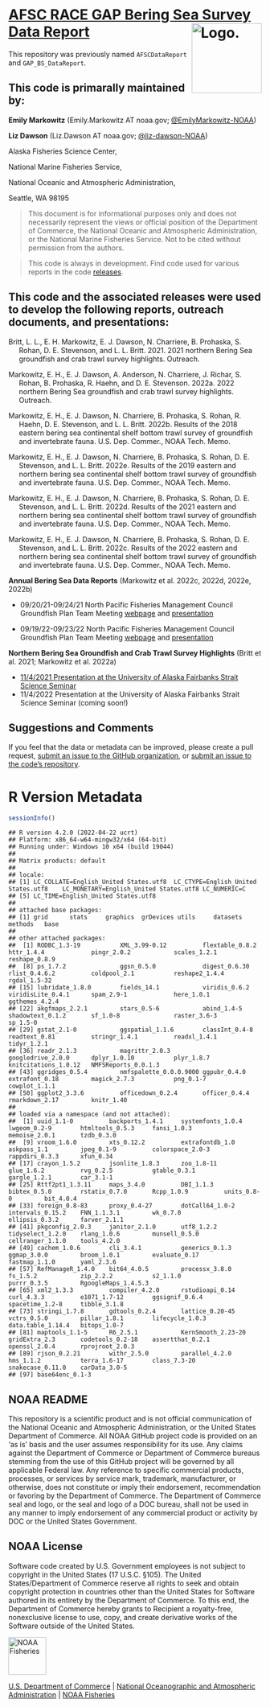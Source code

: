 <!-- README.md is generated from README.Rmd. Please edit that file -->

# [AFSC RACE GAP Bering Sea Survey Data Report](%60r%20link_repo%60) <img src="https://avatars.githubusercontent.com/u/91760178?s=96&amp;v=4" alt="Logo." align="right" width="139" height="139"/>

This repository was previously named `AFSCDataReport` and
`GAP_BS_DataReport`.

## This code is primarally maintained by:

**Emily Markowitz** (Emily.Markowitz AT noaa.gov;
[@EmilyMarkowitz-NOAA](https://github.com/EmilyMarkowitz-NOAA))

**Liz Dawson** (Liz.Dawson AT noaa.gov;
[@liz-dawson-NOAA](https://github.com/liz-dawson-NOAA))

Alaska Fisheries Science Center,

National Marine Fisheries Service,

National Oceanic and Atmospheric Administration,

Seattle, WA 98195

> This document is for informational purposes only and does not
> necessarily represent the views or official position of the Department
> of Commerce, the National Oceanic and Atmospheric Administration, or
> the National Marine Fisheries Service. Not to be cited without
> permission from the authors.

> This code is always in development. Find code used for various reports
> in the code
> [releases](https://github.com/EmilyMarkowitz-NOAA/gap_bs_data_report/releases).

## This code and the associated releases were used to develop the following reports, outreach documents, and presentations:

<div id="refs" class="references csl-bib-body hanging-indent">

<div id="ref-2021Community" class="csl-entry">

Britt, L. L., E. H. Markowitz, E. J. Dawson, N. Charriere, B. Prohaska,
S. Rohan, D. E. Stevenson, and L. L. Britt. 2021. 2021 northern Bering
Sea groundfish and crab trawl survey highlights. Outreach.

</div>

<div id="ref-2022Community" class="csl-entry">

Markowitz, E. H., E. J. Dawson, A. Anderson, N. Charriere, J. Richar, S.
Rohan, B. Prohaska, R. Haehn, and D. E. Stevenson. 2022a. 2022 northern
Bering Sea groundfish and crab trawl survey highlights. Outreach.

</div>

<div id="ref-2018EBS2022" class="csl-entry">

Markowitz, E. H., E. J. Dawson, N. Charriere, B. Prohaska, S. Rohan, R.
Haehn, D. E. Stevenson, and L. L. Britt. 2022b. Results of the 2018
eastern bering sea continental shelf bottom trawl survey of groundfish
and invertebrate fauna. U.S. Dep. Commer., NOAA Tech. Memo.

</div>

<div id="ref-2019NEBS2022" class="csl-entry">

Markowitz, E. H., E. J. Dawson, N. Charriere, B. Prohaska, S. Rohan, D.
E. Stevenson, and L. L. Britt. 2022e. Results of the 2019 eastern and
northern bering sea continental shelf bottom trawl survey of groundfish
and invertebrate fauna. U.S. Dep. Commer., NOAA Tech. Memo.

</div>

<div id="ref-2021NEBS2022" class="csl-entry">

Markowitz, E. H., E. J. Dawson, N. Charriere, B. Prohaska, S. Rohan, D.
E. Stevenson, and L. L. Britt. 2022d. Results of the 2021 eastern and
northern bering sea continental shelf bottom trawl survey of groundfish
and invertebrate fauna. U.S. Dep. Commer., NOAA Tech. Memo.

</div>

<div id="ref-2022NEBS2022" class="csl-entry">

Markowitz, E. H., E. J. Dawson, N. Charriere, B. Prohaska, S. Rohan, D.
E. Stevenson, and L. L. Britt. 2022c. Results of the 2022 eastern and
northern bering sea continental shelf bottom trawl survey of groundfish
and invertebrate fauna. U.S. Dep. Commer., NOAA Tech. Memo.

</div>

</div>

<!-- Use .bib file to cite reports in subsection titles -->

**Annual Bering Sea Data Reports** (Markowitz et al. 2022c, 2022d,
2022e, 2022b)

-   09/20/21-09/24/21 North Pacific Fisheries Management Council
    Groundfish Plan Team Meeting
    [webpage](https://meetings.npfmc.org/Meeting/Details/2427) and
    [presentation](https://meetings.npfmc.org/CommentReview/DownloadFile?p=f48aa839-fdd1-4000-a556-2a3aa4521d8b.pdf&fileName=2021_EBSsurvey%20PRESENTATION.pdf)

-   09/19/22-09/23/22 North Pacific Fisheries Management Council
    Groundfish Plan Team Meeting
    [webpage](https://meetings.npfmc.org/Meeting/Details/2949) and
    [presentation](https://meetings.npfmc.org/CommentReview/DownloadFile?p=02e397c4-a1cc-46eb-b2ae-1c3cc368e682.pdf&fileName=2022_EBSsurvey_planteam.pdf)

**Northern Bering Sea Groundfish and Crab Trawl Survey Highlights**
(Britt et al. 2021; Markowitz et al. 2022a)

-   [11/4/2021 Presentation at the University of Alaska Fairbanks Strait
    Science Seminar](https://youtu.be/putpYJtPRF8)
-   11/4/2022 Presentation at the University of Alaska Fairbanks Strait
    Science Seminar (coming soon!)

## Suggestions and Comments

If you feel that the data or metadata can be improved, please create a
pull request, [submit an issue to the GitHub
organization](https://github.com/afsc-gap-products/data-requests/issues),
or [submit an issue to the code’s
repository](%60r%20paste0(link_repo,%20%22/issues%22)%60).

# R Version Metadata

``` r
sessionInfo()
```

    ## R version 4.2.0 (2022-04-22 ucrt)
    ## Platform: x86_64-w64-mingw32/x64 (64-bit)
    ## Running under: Windows 10 x64 (build 19044)
    ## 
    ## Matrix products: default
    ## 
    ## locale:
    ## [1] LC_COLLATE=English_United States.utf8  LC_CTYPE=English_United States.utf8    LC_MONETARY=English_United States.utf8 LC_NUMERIC=C                          
    ## [5] LC_TIME=English_United States.utf8    
    ## 
    ## attached base packages:
    ## [1] grid      stats     graphics  grDevices utils     datasets  methods   base     
    ## 
    ## other attached packages:
    ##  [1] RODBC_1.3-19           XML_3.99-0.12          flextable_0.8.2        httr_1.4.4             pingr_2.0.2            scales_1.2.1           reshape_0.8.9         
    ##  [8] ps_1.7.2               ggsn_0.5.0             digest_0.6.30          rlist_0.4.6.2          coldpool_2.1           reshape2_1.4.4         rgdal_1.5-32          
    ## [15] lubridate_1.8.0        fields_14.1            viridis_0.6.2          viridisLite_0.4.1      spam_2.9-1             here_1.0.1             ggthemes_4.2.4        
    ## [22] akgfmaps_2.2.1         stars_0.5-6            abind_1.4-5            shadowtext_0.1.2       sf_1.0-8               raster_3.6-3           sp_1.5-0              
    ## [29] gstat_2.1-0            ggspatial_1.1.6        classInt_0.4-8         readtext_0.81          stringr_1.4.1          readxl_1.4.1           tidyr_1.2.1           
    ## [36] readr_2.1.3            magrittr_2.0.3         googledrive_2.0.0      dplyr_1.0.10           plyr_1.8.7             knitcitations_1.0.12   NMFSReports_0.0.1.3   
    ## [43] ggridges_0.5.4         nmfspalette_0.0.0.9000 ggpubr_0.4.0           extrafont_0.18         magick_2.7.3           png_0.1-7              cowplot_1.1.1         
    ## [50] ggplot2_3.3.6          officedown_0.2.4       officer_0.4.4          rmarkdown_2.17         knitr_1.40            
    ## 
    ## loaded via a namespace (and not attached):
    ##  [1] uuid_1.1-0          backports_1.4.1     systemfonts_1.0.4   lwgeom_0.2-9        htmltools_0.5.3     fansi_1.0.3         memoise_2.0.1       tzdb_0.3.0         
    ##  [9] vroom_1.6.0         xts_0.12.2          extrafontdb_1.0     askpass_1.1         jpeg_0.1-9          colorspace_2.0-3    rappdirs_0.3.3      xfun_0.34          
    ## [17] crayon_1.5.2        jsonlite_1.8.3      zoo_1.8-11          glue_1.6.2          rvg_0.2.5           gtable_0.3.1        gargle_1.2.1        car_3.1-1          
    ## [25] Rttf2pt1_1.3.11     maps_3.4.0          DBI_1.1.3           bibtex_0.5.0        rstatix_0.7.0       Rcpp_1.0.9          units_0.8-0         bit_4.0.4          
    ## [33] foreign_0.8-83      proxy_0.4-27        dotCall64_1.0-2     intervals_0.15.2    FNN_1.1.3.1         wk_0.7.0            ellipsis_0.3.2      farver_2.1.1       
    ## [41] pkgconfig_2.0.3     janitor_2.1.0       utf8_1.2.2          tidyselect_1.2.0    rlang_1.0.6         munsell_0.5.0       cellranger_1.1.0    tools_4.2.0        
    ## [49] cachem_1.0.6        cli_3.4.1           generics_0.1.3      ggmap_3.0.0         broom_1.0.1         evaluate_0.17       fastmap_1.1.0       yaml_2.3.6         
    ## [57] RefManageR_1.4.0    bit64_4.0.5         processx_3.8.0      fs_1.5.2            zip_2.2.2           s2_1.1.0            purrr_0.3.5         RgoogleMaps_1.4.5.3
    ## [65] xml2_1.3.3          compiler_4.2.0      rstudioapi_0.14     curl_4.3.3          e1071_1.7-12        ggsignif_0.6.4      spacetime_1.2-8     tibble_3.1.8       
    ## [73] stringi_1.7.8       gdtools_0.2.4       lattice_0.20-45     vctrs_0.5.0         pillar_1.8.1        lifecycle_1.0.3     data.table_1.14.4   bitops_1.0-7       
    ## [81] maptools_1.1-5      R6_2.5.1            KernSmooth_2.23-20  gridExtra_2.3       codetools_0.2-18    assertthat_0.2.1    openssl_2.0.4       rprojroot_2.0.3    
    ## [89] rjson_0.2.21        withr_2.5.0         parallel_4.2.0      hms_1.1.2           terra_1.6-17        class_7.3-20        snakecase_0.11.0    carData_3.0-5      
    ## [97] base64enc_0.1-3

## NOAA README

This repository is a scientific product and is not official
communication of the National Oceanic and Atmospheric Administration, or
the United States Department of Commerce. All NOAA GitHub project code
is provided on an ‘as is’ basis and the user assumes responsibility for
its use. Any claims against the Department of Commerce or Department of
Commerce bureaus stemming from the use of this GitHub project will be
governed by all applicable Federal law. Any reference to specific
commercial products, processes, or services by service mark, trademark,
manufacturer, or otherwise, does not constitute or imply their
endorsement, recommendation or favoring by the Department of Commerce.
The Department of Commerce seal and logo, or the seal and logo of a DOC
bureau, shall not be used in any manner to imply endorsement of any
commercial product or activity by DOC or the United States Government.

## NOAA License

Software code created by U.S. Government employees is not subject to
copyright in the United States (17 U.S.C. §105). The United
States/Department of Commerce reserve all rights to seek and obtain
copyright protection in countries other than the United States for
Software authored in its entirety by the Department of Commerce. To this
end, the Department of Commerce hereby grants to Recipient a
royalty-free, nonexclusive license to use, copy, and create derivative
works of the Software outside of the United States.

<img src="https://raw.githubusercontent.com/nmfs-general-modeling-tools/nmfspalette/main/man/figures/noaa-fisheries-rgb-2line-horizontal-small.png" alt="NOAA Fisheries" height="75"/>

[U.S. Department of Commerce](https://www.commerce.gov/) \| [National
Oceanographic and Atmospheric Administration](https://www.noaa.gov) \|
[NOAA Fisheries](https://www.fisheries.noaa.gov/)

